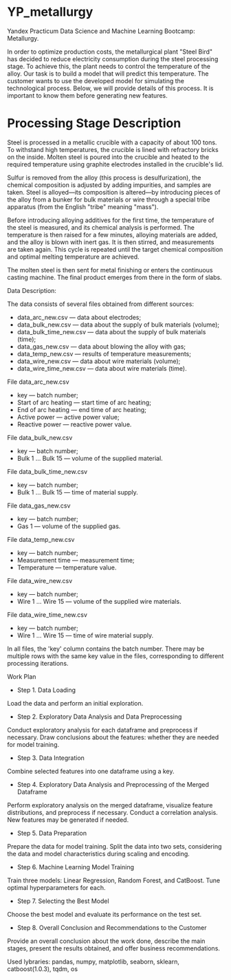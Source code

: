 # YP_metallurgy
Yandex Practicum Data Science and Machine Learning Bootcamp: Metallurgy.

In order to optimize production costs, the metallurgical plant "Steel Bird" has decided to reduce electricity consumption during the steel processing stage. To achieve this, the plant needs to control the temperature of the alloy. Our task is to build a model that will predict this temperature. The customer wants to use the developed model for simulating the technological process. Below, we will provide details of this process. It is important to know them before generating new features.

# Processing Stage Description
Steel is processed in a metallic crucible with a capacity of about 100 tons. To withstand high temperatures, the crucible is lined with refractory bricks on the inside. Molten steel is poured into the crucible and heated to the required temperature using graphite electrodes installed in the crucible's lid.

Sulfur is removed from the alloy (this process is desulfurization), the chemical composition is adjusted by adding impurities, and samples are taken. Steel is alloyed—its composition is altered—by introducing pieces of the alloy from a bunker for bulk materials or wire through a special tribe apparatus (from the English "tribe" meaning "mass").

Before introducing alloying additives for the first time, the temperature of the steel is measured, and its chemical analysis is performed. The temperature is then raised for a few minutes, alloying materials are added, and the alloy is blown with inert gas. It is then stirred, and measurements are taken again. This cycle is repeated until the target chemical composition and optimal melting temperature are achieved.

The molten steel is then sent for metal finishing or enters the continuous casting machine. The final product emerges from there in the form of slabs.

Data Description:

The data consists of several files obtained from different sources:

- data_arc_new.csv — data about electrodes;
- data_bulk_new.csv — data about the supply of bulk materials (volume);
- data_bulk_time_new.csv — data about the supply of bulk materials (time);
- data_gas_new.csv — data about blowing the alloy with gas;
- data_temp_new.csv — results of temperature measurements;
- data_wire_new.csv — data about wire materials (volume);
- data_wire_time_new.csv — data about wire materials (time).

File data_arc_new.csv

- key — batch number;
- Start of arc heating — start time of arc heating;
- End of arc heating — end time of arc heating;
- Active power — active power value;
- Reactive power — reactive power value.

File data_bulk_new.csv

- key — batch number;
- Bulk 1 … Bulk 15 — volume of the supplied material.

File data_bulk_time_new.csv

- key — batch number;
- Bulk 1 … Bulk 15 — time of material supply.

File data_gas_new.csv

- key — batch number;
- Gas 1 — volume of the supplied gas.

File data_temp_new.csv

- key — batch number;
- Measurement time — measurement time;
- Temperature — temperature value.

File data_wire_new.csv

- key — batch number;
- Wire 1 … Wire 15 — volume of the supplied wire materials.

File data_wire_time_new.csv

- key — batch number;
- Wire 1 … Wire 15 — time of wire material supply.

In all files, the 'key' column contains the batch number. There may be multiple rows with the same key value in the files, corresponding to different processing iterations.

Work Plan

- Step 1. Data Loading

Load the data and perform an initial exploration.

- Step 2. Exploratory Data Analysis and Data Preprocessing

Conduct exploratory analysis for each dataframe and preprocess if necessary. Draw conclusions about the features: whether they are needed for model training.

- Step 3. Data Integration

Combine selected features into one dataframe using a key.

- Step 4. Exploratory Data Analysis and Preprocessing of the Merged Dataframe

Perform exploratory analysis on the merged dataframe, visualize feature distributions, and preprocess if necessary. Conduct a correlation analysis. New features may be generated if needed.

- Step 5. Data Preparation

Prepare the data for model training. Split the data into two sets, considering the data and model characteristics during scaling and encoding.

- Step 6. Machine Learning Model Training

Train three models: Linear Regression, Random Forest, and CatBoost. Tune optimal hyperparameters for each.

- Step 7. Selecting the Best Model

Choose the best model and evaluate its performance on the test set.

- Step 8. Overall Conclusion and Recommendations to the Customer

Provide an overall conclusion about the work done, describe the main stages, present the results obtained, and offer business recommendations.

Used lybraries: pandas, numpy, matplotlib, seaborn, sklearn, catboost(1.0.3), tqdm, os
